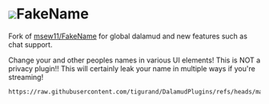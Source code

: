 # ![](icon.png)FakeName

Fork of [msew11/FakeName](https://github.com/msew11/FakeName) for global dalamud and new features such as chat support.

Change your and other peoples names in various UI elements!
This is NOT a privacy plugin!! This will certainly leak your name in multiple ways if you're streaming!

```
https://raw.githubusercontent.com/tigurand/DalamudPlugins/refs/heads/main/repo.json
```
